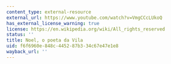 ```yaml
---
content_type: external-resource
external_url: https://www.youtube.com/watch?v=VmgCCcLUkoQ
has_external_license_warning: true
license: https://en.wikipedia.org/wiki/All_rights_reserved
status: ''
title: Noel, o poeta da Vila
uid: f6f6960e-848c-4452-87b3-34c67e47e1e8
wayback_url: ''
---
```

